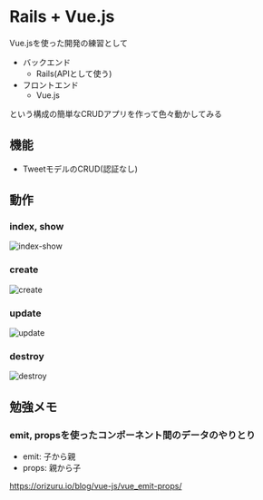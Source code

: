 # Rails + Vue.js
Vue.jsを使った開発の練習として

- バックエンド
  - Rails(APIとして使う)
- フロントエンド
  - Vue.js

という構成の簡単なCRUDアプリを作って色々動かしてみる

## 機能
- TweetモデルのCRUD(認証なし)

## 動作
### index, show
![index-show](https://user-images.githubusercontent.com/58618766/81256562-d5bc2880-906b-11ea-8eb9-1edbf64399b3.gif)

### create
![create](https://user-images.githubusercontent.com/58618766/81256567-d94faf80-906b-11ea-8dfe-2605c725810e.gif)

### update
![update](https://user-images.githubusercontent.com/58618766/81256574-df459080-906b-11ea-9c94-408af098df31.gif)

### destroy
![destroy](https://user-images.githubusercontent.com/58618766/81256582-e5d40800-906b-11ea-9285-c955336f01f8.gif)


## 勉強メモ

### emit, propsを使ったコンポーネント間のデータのやりとり
- emit: 子から親
- props: 親から子

https://orizuru.io/blog/vue-js/vue_emit-props/
